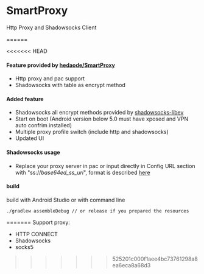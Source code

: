SmartProxy
==========

Http Proxy and Shadowsocks Client

======

<<<<<<< HEAD
####  Feature provided by [hedaode/SmartProxy](https://github.com/hedaode/SmartProxy)

* Http proxy and pac support
* Shadowsocks with table as encrypt method

####  Added feature

* Shadowsocks all encrypt methods provided by [shadowsocks-libev](https://github.com/shadowsocks/shadowsocks-libev)
* Start on boot (Android version below 5.0 must have xposed and VPN auto confrim installed)
* Multiple proxy profile switch (include http and shadowsocks)
* Updated UI

####  Shadowsocks usage

* Replace your proxy server in pac or input directly in Config URL section with "ss://*base64ed_ss_uri*", format is described [here](https://github.com/shadowsocks/shadowsocks/wiki/Generate-QR-Code-for-Android-or-iOS-Clients)

#### build

build with Android Studio or with command line

    ./gradlew assembleDebug // or release if you prepared the resources
    
=======
Support proxy:
- HTTP CONNECT
- Shadowsocks
- socks5
>>>>>>> 525201c000f1aee4bc73761298a8ea6eca8a68d3
